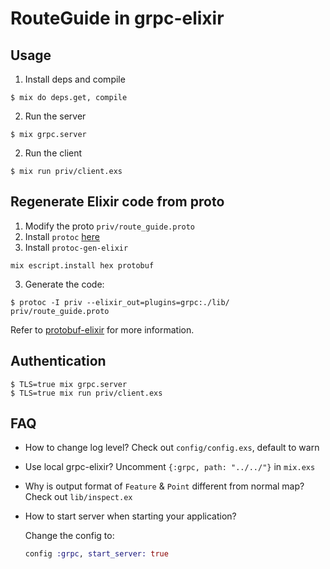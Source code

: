 # RouteGuide in grpc-elixir

## Usage

1. Install deps and compile
```
$ mix do deps.get, compile
```

2. Run the server
```
$ mix grpc.server
```

2. Run the client
```
$ mix run priv/client.exs
```

## Regenerate Elixir code from proto

1. Modify the proto `priv/route_guide.proto`
2. Install `protoc` [here](https://developers.google.com/protocol-buffers/docs/downloads)
3. Install `protoc-gen-elixir`
```
mix escript.install hex protobuf
```
3. Generate the code:
```shell
$ protoc -I priv --elixir_out=plugins=grpc:./lib/ priv/route_guide.proto
```

Refer to [protobuf-elixir](https://github.com/tony612/protobuf-elixir#usage) for more information.

## Authentication

```
$ TLS=true mix grpc.server
$ TLS=true mix run priv/client.exs
```

## FAQ

* How to change log level? Check out `config/config.exs`, default to warn
* Use local grpc-elixir? Uncomment `{:grpc, path: "../../"}` in `mix.exs`
* Why is output format of `Feature` & `Point` different from normal map? Check out `lib/inspect.ex`
* How to start server when starting your application?

  Change the config to:

  ```elixir
  config :grpc, start_server: true
  ```
